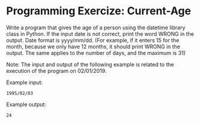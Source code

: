 # Programming Exercize: Current-Age

Write a program that gives the age of a person using the datetime library class in Python. If the input date is not correct, print the word WRONG in the output. Date format is yyyy/mm/dd. (For example, if it enters 15 for the month, because we only have 12 months, it should print WRONG in the output. The same applies to the number of days, and the maximum is 31)

Note: The input and output of the following example is related to the execution of the program on 02/01/2019.

Example input:
```
1995/02/03
```

Example output: 
```
24
```
